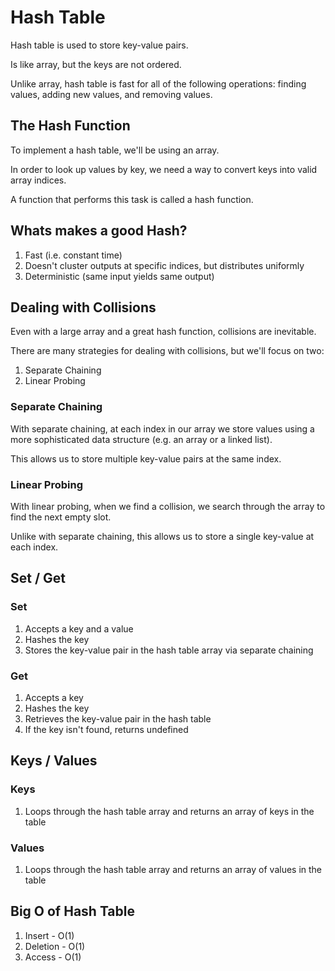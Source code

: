 # Hash Table

Hash table is used to store key-value pairs.

Is like array, but the keys are not ordered.

Unlike array, hash table is fast for all of the following operations: finding values, adding new values, and removing values.

## The Hash Function

To implement a hash table, we'll be using an array.

In order to look up values by key, we need a way to convert keys into valid array indices.

A function that performs this task is called a hash function.

## Whats makes a good Hash?

1. Fast (i.e. constant time)
2. Doesn't cluster outputs at specific indices, but distributes uniformly
3. Deterministic (same input yields same output)

## Dealing with Collisions

Even with a large array and a great hash function, collisions are inevitable.

There are many strategies for dealing with collisions, but we'll focus on two:

1. Separate Chaining
2. Linear Probing

### Separate Chaining

With separate chaining, at each index in our array we store values using a more sophisticated data structure (e.g. an array or a linked list).

This allows us to store multiple key-value pairs at the same index.

### Linear Probing

With linear probing, when we find a collision, we search through the array to find the next empty slot.

Unlike with separate chaining, this allows us to store a single key-value at each index.

## Set / Get

### Set

1. Accepts a key and a value
2. Hashes the key
3. Stores the key-value pair in the hash table array via separate chaining

### Get

1. Accepts a key
2. Hashes the key
3. Retrieves the key-value pair in the hash table
4. If the key isn't found, returns undefined

## Keys / Values

### Keys

1. Loops through the hash table array and returns an array of keys in the table

### Values

1. Loops through the hash table array and returns an array of values in the table

## Big O of Hash Table

1. Insert - O(1)
2. Deletion - O(1)
3. Access - O(1)
